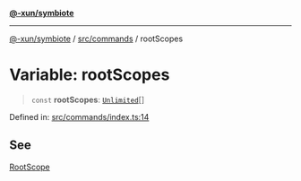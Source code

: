 [**@-xun/symbiote**](../../../README.md)

***

[@-xun/symbiote](../../../README.md) / [src/commands](../README.md) / rootScopes

# Variable: rootScopes

> `const` **rootScopes**: [`Unlimited`](../../configure/enumerations/UnlimitedGlobalScope.md#unlimited)[]

Defined in: [src/commands/index.ts:14](https://github.com/Xunnamius/symbiote/blob/d3ba681e901541a46f90d6c5430608fbfc28926c/src/commands/index.ts#L14)

## See

[RootScope](../../configure/enumerations/UnlimitedGlobalScope.md)
